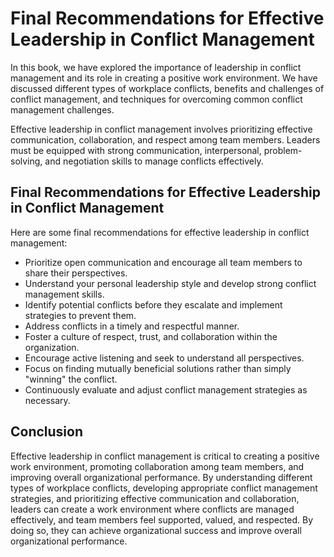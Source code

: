 # Final Recommendations for Effective Leadership in Conflict Management

In this book, we have explored the importance of leadership in conflict management and its role in creating a positive work environment. We have discussed different types of workplace conflicts, benefits and challenges of conflict management, and techniques for overcoming common conflict management challenges.

Effective leadership in conflict management involves prioritizing effective communication, collaboration, and respect among team members. Leaders must be equipped with strong communication, interpersonal, problem-solving, and negotiation skills to manage conflicts effectively.

Final Recommendations for Effective Leadership in Conflict Management
---------------------------------------------------------------------

Here are some final recommendations for effective leadership in conflict management:

* Prioritize open communication and encourage all team members to share their perspectives.
* Understand your personal leadership style and develop strong conflict management skills.
* Identify potential conflicts before they escalate and implement strategies to prevent them.
* Address conflicts in a timely and respectful manner.
* Foster a culture of respect, trust, and collaboration within the organization.
* Encourage active listening and seek to understand all perspectives.
* Focus on finding mutually beneficial solutions rather than simply "winning" the conflict.
* Continuously evaluate and adjust conflict management strategies as necessary.

Conclusion
----------

Effective leadership in conflict management is critical to creating a positive work environment, promoting collaboration among team members, and improving overall organizational performance. By understanding different types of workplace conflicts, developing appropriate conflict management strategies, and prioritizing effective communication and collaboration, leaders can create a work environment where conflicts are managed effectively, and team members feel supported, valued, and respected. By doing so, they can achieve organizational success and improve overall organizational performance.
